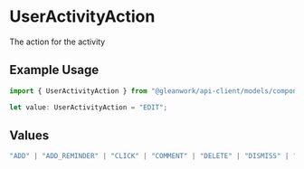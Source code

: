 # UserActivityAction

The action for the activity

## Example Usage

```typescript
import { UserActivityAction } from "@gleanwork/api-client/models/components";

let value: UserActivityAction = "EDIT";
```

## Values

```typescript
"ADD" | "ADD_REMINDER" | "CLICK" | "COMMENT" | "DELETE" | "DISMISS" | "EDIT" | "MENTION" | "MOVE" | "OTHER" | "RESTORE" | "UNKNOWN" | "VERIFY" | "VIEW"
```